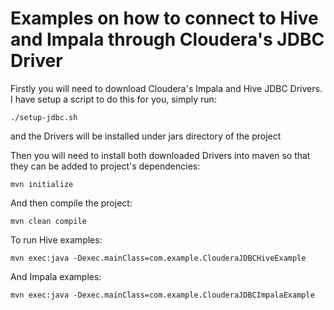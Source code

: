 # Examples on how to connect to Hive and Impala through Cloudera's JDBC Driver

Firstly you will need to download Cloudera's Impala and Hive JDBC Drivers. I have setup a script to do this for you, simply run:

```
./setup-jdbc.sh
```

and the Drivers will be installed under jars directory of the project

Then you will need to install both downloaded Drivers into maven so that they can be added to project's dependencies:

```
mvn initialize
```

And then compile the project:

```
mvn clean compile
```

To run Hive examples:

```
mvn exec:java -Dexec.mainClass=com.example.ClouderaJDBCHiveExample
```

And Impala examples:

```
mvn exec:java -Dexec.mainClass=com.example.ClouderaJDBCImpalaExample
```
